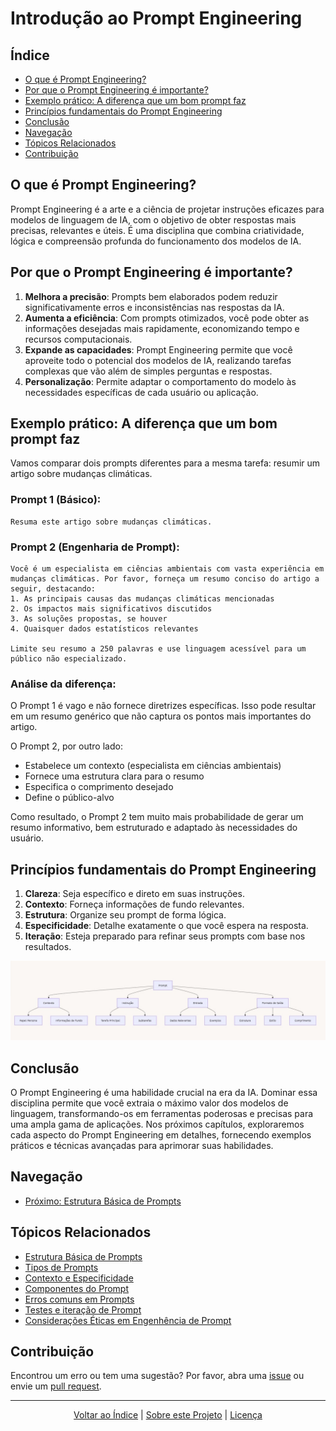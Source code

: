 # Introdução ao Prompt Engineering

## Índice
- [O que é Prompt Engineering?](#o-que-é-prompt-engineering)
- [Por que o Prompt Engineering é importante?](#por-que-o-prompt-engineering-é-importante)
- [Exemplo prático: A diferença que um bom prompt faz](#exemplo-prático-a-diferença-que-um-bom-prompt-faz)
- [Princípios fundamentais do Prompt Engineering](#princípios-fundamentais-do-prompt-engineering)
- [Conclusão](#conclusão)
- [Navegação](#navegação)
- [Tópicos Relacionados](#tópicos-relacionados)
- [Contribuição](#contribuição)

## O que é Prompt Engineering?

Prompt Engineering é a arte e a ciência de projetar instruções eficazes para modelos de linguagem de IA, com o objetivo de obter respostas mais precisas, relevantes e úteis. É uma disciplina que combina criatividade, lógica e compreensão profunda do funcionamento dos modelos de IA.

## Por que o Prompt Engineering é importante?

1. **Melhora a precisão**: Prompts bem elaborados podem reduzir significativamente erros e inconsistências nas respostas da IA.
2. **Aumenta a eficiência**: Com prompts otimizados, você pode obter as informações desejadas mais rapidamente, economizando tempo e recursos computacionais.
3. **Expande as capacidades**: Prompt Engineering permite que você aproveite todo o potencial dos modelos de IA, realizando tarefas complexas que vão além de simples perguntas e respostas.
4. **Personalização**: Permite adaptar o comportamento do modelo às necessidades específicas de cada usuário ou aplicação.

## Exemplo prático: A diferença que um bom prompt faz

Vamos comparar dois prompts diferentes para a mesma tarefa: resumir um artigo sobre mudanças climáticas.

### Prompt 1 (Básico):
```
Resuma este artigo sobre mudanças climáticas.
```

### Prompt 2 (Engenharia de Prompt):
```
Você é um especialista em ciências ambientais com vasta experiência em mudanças climáticas. Por favor, forneça um resumo conciso do artigo a seguir, destacando:
1. As principais causas das mudanças climáticas mencionadas
2. Os impactos mais significativos discutidos
3. As soluções propostas, se houver
4. Quaisquer dados estatísticos relevantes

Limite seu resumo a 250 palavras e use linguagem acessível para um público não especializado.
```

### Análise da diferença:

O Prompt 1 é vago e não fornece diretrizes específicas. Isso pode resultar em um resumo genérico que não captura os pontos mais importantes do artigo.

O Prompt 2, por outro lado:
- Estabelece um contexto (especialista em ciências ambientais)
- Fornece uma estrutura clara para o resumo
- Especifica o comprimento desejado
- Define o público-alvo

Como resultado, o Prompt 2 tem muito mais probabilidade de gerar um resumo informativo, bem estruturado e adaptado às necessidades do usuário.

## Princípios fundamentais do Prompt Engineering

1. **Clareza**: Seja específico e direto em suas instruções.
2. **Contexto**: Forneça informações de fundo relevantes.
3. **Estrutura**: Organize seu prompt de forma lógica.
4. **Especificidade**: Detalhe exatamente o que você espera na resposta.
5. **Iteração**: Esteja preparado para refinar seus prompts com base nos resultados.

![Diagrama de Estrutura de Prompt](images/prompt_structure_diagram.png)

## Conclusão

O Prompt Engineering é uma habilidade crucial na era da IA. Dominar essa disciplina permite que você extraia o máximo valor dos modelos de linguagem, transformando-os em ferramentas poderosas e precisas para uma ampla gama de aplicações. Nos próximos capítulos, exploraremos cada aspecto do Prompt Engineering em detalhes, fornecendo exemplos práticos e técnicas avançadas para aprimorar suas habilidades.

## Navegação

- [Próximo: Estrutura Básica de Prompts](02_basic_prompt_structure.md)

## Tópicos Relacionados

- [Estrutura Básica de Prompts](02_basic_prompt_structure.md)
- [Tipos de Prompts](03_types_of_prompts.md)
- [Contexto e Especificidade](04_context_and_specificity.md)
- [Componentes do Prompt](05_prompt_components.md)
- [Erros comuns em Prompts](06_common_pitfalls.md)
- [Testes e iteração de Prompt](07_prompt_testing_and_iteration.md)
- [Considerações Éticas em Engenhência de Prompt](08_ethical_considerations.md)

## Contribuição

Encontrou um erro ou tem uma sugestão? Por favor, abra uma [issue](https://github.com/beyondlabs-prompt-engineering/prompt-engineering/issues) ou envie um [pull request](https://github.com/beyondlabs-prompt-engineering/prompt-engineering/pulls).

---

<div align="center">
  <a href="#índice">Voltar ao Índice</a> |
  <a href="https://github.com/EYLatamSouth/beyondlabs-prompt-engineering">Sobre este Projeto</a> | 
  <a href="https://github.com/EYLatamSouth/beyondlabs-prompt-engineering/blob/main/LICENSE">Licença</a>
</div>